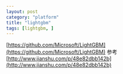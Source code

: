 ```yaml
---
layout: post
category: "platform"
title: "lightgbm"
tags: [lightgbm, ]
---
```


[https://github.com/Microsoft/LightGBM](https://github.com/Microsoft/LightGBM)
参考[http://www.jianshu.com/p/48e82dbb142b](http://www.jianshu.com/p/48e82dbb142b)

## 
